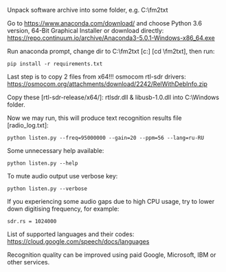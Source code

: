Unpack software archive into some folder, e.g. C:\fm2txt

Go to https://www.anaconda.com/download/ and choose Python 3.6 version, 64-Bit Graphical Installer
or download directly: https://repo.continuum.io/archive/Anaconda3-5.0.1-Windows-x86_64.exe

Run anaconda prompt, change dir to C:\fm2txt [c:] [cd \fm2txt], then run:
```
pip install -r requirements.txt
```

Last step is to copy 2 files from x64!!! osmocom rtl-sdr drivers: https://osmocom.org/attachments/download/2242/RelWithDebInfo.zip

Copy these [rtl-sdr-release/x64/]: rtlsdr.dll & libusb-1.0.dll into C:\Windows folder.

Now we may run, this will produce text recognition results file [radio_log.txt]:
```
python listen.py --freq=95000000 --gain=20 --ppm=56 --lang=ru-RU
```

Some unnecessary help available:
```
python listen.py --help
```

To mute audio output use verbose key:
```
python listen.py --verbose
```

If you experiencing some audio gaps due to high CPU usage, try to lower down digitising frequency, for example:
```
sdr.rs = 1024000
```

List of supported languages and their codes: https://cloud.google.com/speech/docs/languages

Recognition quality can be improved using paid Google, Microsoft, IBM or other services.
